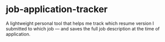 # job-application-tracker
A lightweight personal tool that helps me track which resume version I submitted to which job — and saves the full job description at the time of application.
